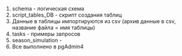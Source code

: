 1. schema - логическая схема  
2. script_tables_DB - скрипт создания таблиц  
3. Данные в таблицы импортируются из csv (архив данные в csv, название файла = имя таблицы)  
4. tasks - примеры запросов 
5. season_simulation -   
6. Все выполнено в pgAdmin4  
